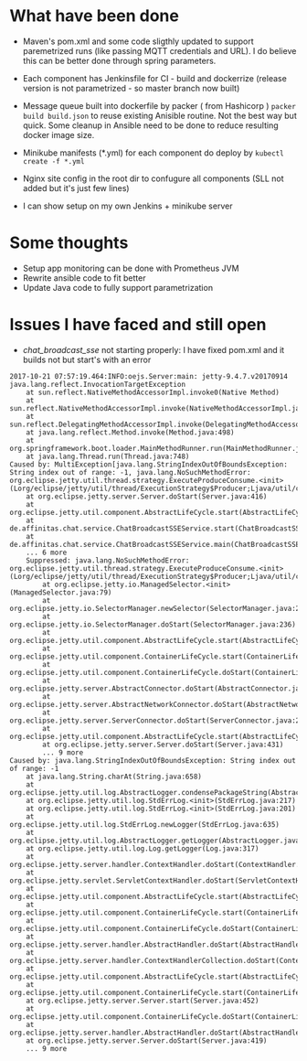 What have been done
===

* Maven's pom.xml and some code sligthly updated to support paremetrized runs (like passing MQTT credentials and URL).
I do believe this can be better done through spring parameters.

* Each component has Jenkinsfile for CI - build and dockerrize (release version is not parametrized - so master branch now built)

* Message queue built into dockerfile by packer ( from Hashicorp ) `packer build build.json` to reuse existing Anisible routine. Not the best way but quick. Some cleanup in Ansible need to be done to reduce resulting docker image size.

* Minikube manifests (*.yml) for each component do deploy by `kubectl create -f *.yml`

* Nginx site config in the root dir to confugure all components (SLL not added but it's just few lines)

* I can show setup on my own Jenkins + minikube server

Some thoughts
===
* Setup app monitoring can be done with Prometheus JVM
* Rewrite ansible code to fit better 
* Update Java code to fully support parametrization 

Issues I have faced and still open
===
* *chat_broadcast_sse* not starting properly: I have fixed pom.xml and it builds not but start's with an error

```
2017-10-21 07:57:19.464:INFO:oejs.Server:main: jetty-9.4.7.v20170914
java.lang.reflect.InvocationTargetException
	at sun.reflect.NativeMethodAccessorImpl.invoke0(Native Method)
	at sun.reflect.NativeMethodAccessorImpl.invoke(NativeMethodAccessorImpl.java:62)
	at sun.reflect.DelegatingMethodAccessorImpl.invoke(DelegatingMethodAccessorImpl.java:43)
	at java.lang.reflect.Method.invoke(Method.java:498)
	at org.springframework.boot.loader.MainMethodRunner.run(MainMethodRunner.java:53)
	at java.lang.Thread.run(Thread.java:748)
Caused by: MultiException[java.lang.StringIndexOutOfBoundsException: String index out of range: -1, java.lang.NoSuchMethodError: org.eclipse.jetty.util.thread.strategy.ExecuteProduceConsume.<init>(Lorg/eclipse/jetty/util/thread/ExecutionStrategy$Producer;Ljava/util/concurrent/Executor;Lorg/eclipse/jetty/util/thread/Invocable$InvocationType;)V]
	at org.eclipse.jetty.server.Server.doStart(Server.java:416)
	at org.eclipse.jetty.util.component.AbstractLifeCycle.start(AbstractLifeCycle.java:68)
	at de.affinitas.chat.service.ChatBroadcastSSEService.start(ChatBroadcastSSEService.java:41)
	at de.affinitas.chat.service.ChatBroadcastSSEService.main(ChatBroadcastSSEService.java:19)
	... 6 more
	Suppressed: java.lang.NoSuchMethodError: org.eclipse.jetty.util.thread.strategy.ExecuteProduceConsume.<init>(Lorg/eclipse/jetty/util/thread/ExecutionStrategy$Producer;Ljava/util/concurrent/Executor;Lorg/eclipse/jetty/util/thread/Invocable$InvocationType;)V
		at org.eclipse.jetty.io.ManagedSelector.<init>(ManagedSelector.java:79)
		at org.eclipse.jetty.io.SelectorManager.newSelector(SelectorManager.java:251)
		at org.eclipse.jetty.io.SelectorManager.doStart(SelectorManager.java:236)
		at org.eclipse.jetty.util.component.AbstractLifeCycle.start(AbstractLifeCycle.java:68)
		at org.eclipse.jetty.util.component.ContainerLifeCycle.start(ContainerLifeCycle.java:131)
		at org.eclipse.jetty.util.component.ContainerLifeCycle.doStart(ContainerLifeCycle.java:105)
		at org.eclipse.jetty.server.AbstractConnector.doStart(AbstractConnector.java:270)
		at org.eclipse.jetty.server.AbstractNetworkConnector.doStart(AbstractNetworkConnector.java:81)
		at org.eclipse.jetty.server.ServerConnector.doStart(ServerConnector.java:236)
		at org.eclipse.jetty.util.component.AbstractLifeCycle.start(AbstractLifeCycle.java:68)
		at org.eclipse.jetty.server.Server.doStart(Server.java:431)
		... 9 more
Caused by: java.lang.StringIndexOutOfBoundsException: String index out of range: -1
	at java.lang.String.charAt(String.java:658)
	at org.eclipse.jetty.util.log.AbstractLogger.condensePackageString(AbstractLogger.java:211)
	at org.eclipse.jetty.util.log.StdErrLog.<init>(StdErrLog.java:217)
	at org.eclipse.jetty.util.log.StdErrLog.<init>(StdErrLog.java:201)
	at org.eclipse.jetty.util.log.StdErrLog.newLogger(StdErrLog.java:635)
	at org.eclipse.jetty.util.log.AbstractLogger.getLogger(AbstractLogger.java:48)
	at org.eclipse.jetty.util.log.Log.getLogger(Log.java:317)
	at org.eclipse.jetty.server.handler.ContextHandler.doStart(ContextHandler.java:764)
	at org.eclipse.jetty.servlet.ServletContextHandler.doStart(ServletContextHandler.java:261)
	at org.eclipse.jetty.util.component.AbstractLifeCycle.start(AbstractLifeCycle.java:68)
	at org.eclipse.jetty.util.component.ContainerLifeCycle.start(ContainerLifeCycle.java:131)
	at org.eclipse.jetty.util.component.ContainerLifeCycle.doStart(ContainerLifeCycle.java:113)
	at org.eclipse.jetty.server.handler.AbstractHandler.doStart(AbstractHandler.java:113)
	at org.eclipse.jetty.server.handler.ContextHandlerCollection.doStart(ContextHandlerCollection.java:161)
	at org.eclipse.jetty.util.component.AbstractLifeCycle.start(AbstractLifeCycle.java:68)
	at org.eclipse.jetty.util.component.ContainerLifeCycle.start(ContainerLifeCycle.java:131)
	at org.eclipse.jetty.server.Server.start(Server.java:452)
	at org.eclipse.jetty.util.component.ContainerLifeCycle.doStart(ContainerLifeCycle.java:105)
	at org.eclipse.jetty.server.handler.AbstractHandler.doStart(AbstractHandler.java:113)
	at org.eclipse.jetty.server.Server.doStart(Server.java:419)
	... 9 more
```

